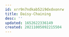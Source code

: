 ```yaml
---
id: xrr9n7ndkab52i9dxdxonrw
title: Daisy-Chaining
desc: ''
updated: 1652622336149
created: 20211005092215504
---
```


